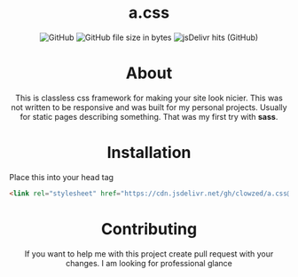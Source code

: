 <div align = "center">
    <h1>a.css</h1>
    <img alt="GitHub" src="https://img.shields.io/github/license/clowzed/a.css">
    <img alt="GitHub file size in bytes" src="https://img.shields.io/github/size/clowzed/a.css/a.min.css">
    <img alt="jsDelivr hits (GitHub)" src="https://img.shields.io/jsdelivr/gh/hy/clowzed/a.css">
</div> 
<div align = "center">
    <h1>About</h1>
    <p>This is classless css framework for making your site look nicier. This was not written to be responsive and was built for my personal projects. Usually for static pages describing something.
    That was my first try with <strong>sass</strong>.</p>
</div>
<div align = "center">
    <h1>Installation</h1>
</div>

Place this into your head tag
```html
<link rel="stylesheet" href="https://cdn.jsdelivr.net/gh/clowzed/a.css@0.0.1/a.min.css">
```

<div align = "center">
    <h1>Contributing</h1>
    <p>If you want to help me with this project create pull request with your changes. I am looking for professional glance
    </p>
</div>